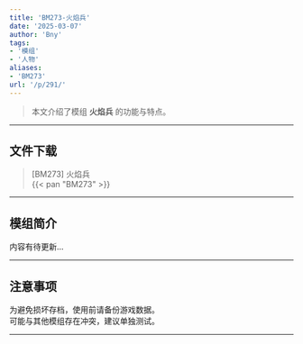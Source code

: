 ```yaml
---
title: 'BM273-火焰兵'
date: '2025-03-07'
author: 'Bny'
tags:
- '模组'
- '人物'
aliases:
- 'BM273'
url: '/p/291/'
---
```


> 本文介绍了模组 **火焰兵** 的功能与特点。

---

## 文件下载

> [BM273] 火焰兵  
{{< pan "BM273" >}}  

---

## 模组简介

>  
内容有待更新...  

---

## 注意事项

>  
为避免损坏存档，使用前请备份游戏数据。  
可能与其他模组存在冲突，建议单独测试。  

---

